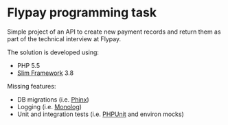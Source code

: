 # Flypay programming task
Simple project of an API to create new payment records and return them as part of the technical interview at Flypay.

The solution is developed using:
* PHP 5.5
* [Slim Framework](https://www.slimframework.com/) 3.8

Missing features:
* DB migrations (i.e. [Phinx](https://phinx.org/))
* Logging (i.e. [Monolog](https://seldaek.github.io/monolog/))
* Unit and integration tests (i.e. [PHPUnit](https://phpunit.de/) and environ mocks)
